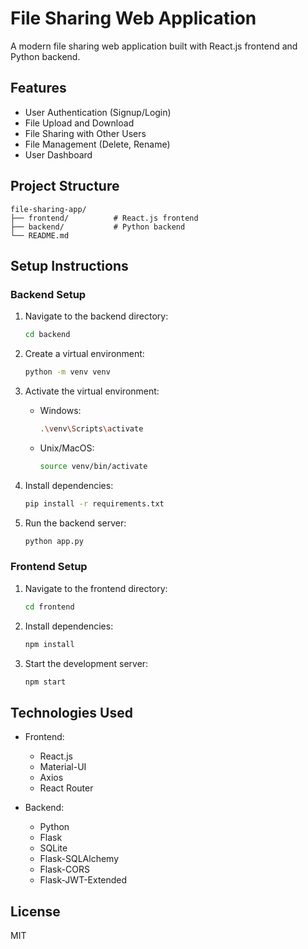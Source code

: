 # File Sharing Web Application

A modern file sharing web application built with React.js frontend and Python backend.

## Features

- User Authentication (Signup/Login)
- File Upload and Download
- File Sharing with Other Users
- File Management (Delete, Rename)
- User Dashboard

## Project Structure

```
file-sharing-app/
├── frontend/          # React.js frontend
├── backend/           # Python backend
└── README.md
```

## Setup Instructions

### Backend Setup

1. Navigate to the backend directory:
   ```bash
   cd backend
   ```

2. Create a virtual environment:
   ```bash
   python -m venv venv
   ```

3. Activate the virtual environment:
   - Windows:
     ```bash
     .\venv\Scripts\activate
     ```
   - Unix/MacOS:
     ```bash
     source venv/bin/activate
     ```

4. Install dependencies:
   ```bash
   pip install -r requirements.txt
   ```

5. Run the backend server:
   ```bash
   python app.py
   ```

### Frontend Setup

1. Navigate to the frontend directory:
   ```bash
   cd frontend
   ```

2. Install dependencies:
   ```bash
   npm install
   ```

3. Start the development server:
   ```bash
   npm start
   ```

## Technologies Used

- Frontend:
  - React.js
  - Material-UI
  - Axios
  - React Router

- Backend:
  - Python
  - Flask
  - SQLite
  - Flask-SQLAlchemy
  - Flask-CORS
  - Flask-JWT-Extended

## License

MIT 